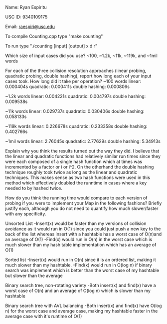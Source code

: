 Name: Ryan Espiritu

USC ID: 9340109175

Email: raespiri@usc.edu

To compile Counting.cpp type "make counting"

To run type "./counting [input] [output] x d r"

Which size of input cases did you use?
~100, ~1.2k, ~11k, ~119k, and ~1mil words

For each of the three collision resolution approaches (linear probing, 
quadratic probing, double hashing), report how long each of your input cases 
took. How long did it take per operation?
~100 words
linear: 0.000404s
quadratic: 0.000411s
double hashing: 0.000806s

~1.2k words
linear: 0.004221s
quadratic: 0.004797s
double hashing: 0.009538s

~11k words
linear: 0.029737s
quadratic: 0.030406s
double hashing: 0.058133s

~119k words
linear: 0.226678s
quadratic: 0.233358s
double hashing: 0.402766s

~1mil words
linear: 2.76045s
quadratic: 2.77629s
double hashing: 5.34913s

Explain why you think the results turned out the way they did.
I believe that the linear and quadratic functions had relatively similar run
times since they were each composed of a single hash function which at times
was incremented by a factor or i or i^2. On the otherhand the double hashing
technique roughly took twice as long as the linear and quadratic techniques.
This makes sense as two hash functions were used in this method which 
effectively doubled the runntime in cases where a key needed to by hashed
twice.

How do you think the running time would compare to each version of probing 
if you were to implement your Map in the following fashions? Briefly justify 
each, although you do not need to quantify how much slower/faster with any 
specificity.

Unsorted List
-Insert(x) would be faster than my versions of collision avoidance as it 
would run in O(1) since you could just push a new key to the back of the list 
whereas insert with a hashtable has a worst case of O(n)and an average of O(1)
-Find(x) would run in O(n) in the worst case which is much slower than my
hash table implementation which has an average of O(1)

Sorted list
-Insert(x) would run in O(n) since it is an ordered list, making it much
slower than my hashtable.
-Find(x) would run in O(log n) if binary search was implement which is better
than the worst case of my hashtable but slower than the average 

Binary search tree, non-rotating variety
-Both insert(x) and find(x) have a worst case of O(n) and an average of
O(log n) which is slower than my hashtable

Binary search tree with AVL balancing
-Both insert(x) and find(x) have O(log n) for the worst case and average
case, making my hashtable faster in the average case with it's runtime of
O(1)


